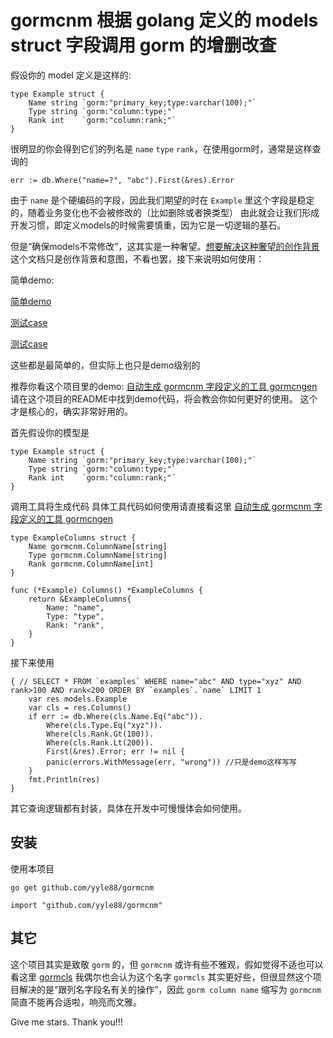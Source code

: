 # gormcnm 根据 golang 定义的 models struct 字段调用 gorm 的增删改查

假设你的 model 定义是这样的:
```
type Example struct {
	Name string `gorm:"primary_key;type:varchar(100);"`
	Type string `gorm:"column:type;"`
	Rank int    `gorm:"column:rank;"`
}
```
很明显的你会得到它们的列名是 `name` `type` `rank`，在使用gorm时，通常是这样查询的
```
err := db.Where("name=?", "abc").First(&res).Error
```
由于 `name` 是个硬编码的字段，因此我们期望的时在 `Example` 里这个字段是稳定的，随着业务变化也不会被修改的（比如删除或者换类型）
由此就会让我们形成开发习惯，即定义models的时候需要慎重，因为它是一切逻辑的基石。

但是“确保models不常修改”，这其实是一种奢望。[想要解决这种奢望的创作背景](/internal/docs/CREATION_IDEAS.md) 这个文档只是创作背景和意图，不看也罢，接下来说明如何使用：

简单demo:

[简单demo](/internal/demos/main/main.go)

[测试case](/cname_test.go)

[测试case](/qx_test.go)

这些都是最简单的，但实际上也只是demo级别的

推荐你看这个项目里的demo: [自动生成 gormcnm 字段定义的工具 gormcngen](https://github.com/yyle88/gormcngen) 请在这个项目的README中找到demo代码，将会教会你如何更好的使用。
这个才是核心的，确实非常好用的。

首先假设你的模型是
```
type Example struct {
	Name string `gorm:"primary_key;type:varchar(100);"`
	Type string `gorm:"column:type;"`
	Rank int    `gorm:"column:rank;"`
}
```
调用工具将生成代码 具体工具代码如何使用请直接看这里 [自动生成 gormcnm 字段定义的工具 gormcngen](https://github.com/yyle88/gormcngen)
```
type ExampleColumns struct {
	Name gormcnm.ColumnName[string]
	Type gormcnm.ColumnName[string]
	Rank gormcnm.ColumnName[int]
}

func (*Example) Columns() *ExampleColumns {
	return &ExampleColumns{
		Name: "name",
		Type: "type",
		Rank: "rank",
	}
}
```
接下来使用
```
{ // SELECT * FROM `examples` WHERE name="abc" AND type="xyz" AND rank>100 AND rank<200 ORDER BY `examples`.`name` LIMIT 1
    var res models.Example
    var cls = res.Columns()
    if err := db.Where(cls.Name.Eq("abc")).
        Where(cls.Type.Eq("xyz")).
        Where(cls.Rank.Gt(100)).
        Where(cls.Rank.Lt(200)).
        First(&res).Error; err != nil {
        panic(errors.WithMessage(err, "wrong")) //只是demo这样写写
    }
    fmt.Println(res)
}
```
其它查询逻辑都有封装，具体在开发中可慢慢体会如何使用。

## 安装
使用本项目
```
go get github.com/yyle88/gormcnm
```

```
import "github.com/yyle88/gormcnm"
```

## 其它
这个项目其实是致敬 `gorm` 的，但 `gormcnm` 或许有些不雅观，假如觉得不适也可以看这里 [gormcls](https://github.com/yyle88/gormcls)
我偶尔也会认为这个名字 `gormcls` 其实更好些，但很显然这个项目解决的是“跟列名字段名有关的操作”，因此 `gorm column name` 缩写为 `gormcnm` 简直不能再合适啦，响亮而文雅。

Give me stars. Thank you!!!
